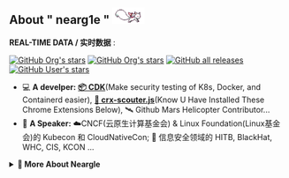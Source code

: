 ## About " nearg1e " <img height="30" src="./mdimg/kyubey.gif"/>

**REAL-TIME DATA / 实时数据** : 

[![GitHub Org's stars](https://img.shields.io/github/stars/cdk-team?label=%E2%AD%90%EF%B8%8FCDK%27S%20STARS&style=flat-square)](https://github.com/cdk-team/CDK)
[![GitHub Org's stars](https://img.shields.io/github/stars/YSRC?label=%E2%AD%90%EF%B8%8FLYSEC-PROJECT%27S%20STARS&style=flat-square)](https://github.com/neargle#profile-last)
[![GitHub all releases](https://img.shields.io/github/downloads/CDK-TEAM/CDK/total?label=%F0%9F%93%A6RELEASE%20DOWNLOAD&style=flat-square&color=blue)](https://github.com/cdk-team/CDK/releases) 
[![GitHub User's stars](https://img.shields.io/github/stars/neargle?affiliations=OWNER%2CCOLLABORATOR%2CORGANIZATION_MEMBER&label=TOTAL%20STARS&logo=github&style=flat-square)](https://github.com/neargle#profile-last)

- 💻 **A develper:** [**📦 CDK**](https://github.com/cdk-team/CDK)(Make security testing of K8s, Docker, and Containerd easier), [**🔎 crx-scouter.js**](https://github.com/neargle/crx-scouter)(Know U Have Installed These Chrome Extensions Below), 🛰 Github Mars Helicopter Contributor... 
- 🔭 **A Speaker:** ☁️CNCF(云原生计算基金会) & Linux Foundation(Linux基金会)的 Kubecon 和 CloudNativeCon; 🎩 信息安全领域的 HITB, BlackHat, WHC, CIS, KCON ...

<details> 

<summary> <b> 🌱 More About Neargle </b> </summary>

<!-- more starts -->

不想写了，等有空 😴~

<!-- more ends -->

</details>

<div id="profile-last"></div>


<!--
**neargle/neargle** is a ✨ _special_ ✨ repository because its `README.md` (this file) appears on your GitHub profile.

Here are some ideas to get you started:

- 🔭 I’m currently working on ...
- 🌱 I’m currently learning ...
- 👯 I’m looking to collaborate on ...
- 🤔 I’m looking for help with ...
- 💬 Ask me about ...
- 📫 How to reach me: ...
- 😄 Pronouns: ...
- ⚡ Fun fact: ...
-->


